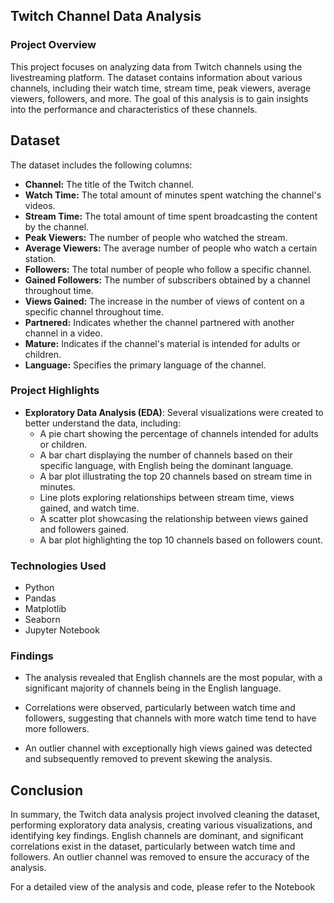 ## Twitch Channel Data Analysis

### Project Overview

This project focuses on analyzing data from Twitch channels using the livestreaming platform. The dataset contains information about various channels, including their watch time, stream time, peak viewers, average viewers, followers, and more. The goal of this analysis is to gain insights into the performance and characteristics of these channels.

## Dataset

The dataset includes the following columns:

- **Channel:** The title of the Twitch channel.
- **Watch Time:** The total amount of minutes spent watching the channel's videos.
- **Stream Time:** The total amount of time spent broadcasting the content by the channel.
- **Peak Viewers:** The number of people who watched the stream.
- **Average Viewers:** The average number of people who watch a certain station.
- **Followers:** The total number of people who follow a specific channel.
- **Gained Followers:** The number of subscribers obtained by a channel throughout time.
- **Views Gained:** The increase in the number of views of content on a specific channel throughout time.
- **Partnered:** Indicates whether the channel partnered with another channel in a video.
- **Mature:** Indicates if the channel's material is intended for adults or children.
- **Language:** Specifies the primary language of the channel.


### Project Highlights

- **Exploratory Data Analysis (EDA)**: Several visualizations were created to better understand the data, including:
  - A pie chart showing the percentage of channels intended for adults or children.
  - A bar chart displaying the number of channels based on their specific language, with English being the dominant language.
  - A bar plot illustrating the top 20 channels based on stream time in minutes.
  - Line plots exploring relationships between stream time, views gained, and watch time.
  - A scatter plot showcasing the relationship between views gained and followers gained.
  - A bar plot highlighting the top 10 channels based on followers count.

### Technologies Used

- Python
- Pandas
- Matplotlib
- Seaborn
- Jupyter Notebook


### Findings
- The analysis revealed that English channels are the most popular, with a significant majority of channels being in the English language.

- Correlations were observed, particularly between watch time and followers, suggesting that channels with more watch time tend to have more followers.

- An outlier channel with exceptionally high views gained was detected and subsequently removed to prevent skewing the analysis.

## Conclusion

In summary, the Twitch data analysis project involved cleaning the dataset, performing exploratory data analysis, creating various visualizations, and identifying key findings. English channels are dominant, and significant correlations exist in the dataset, particularly between watch time and followers. An outlier channel was removed to ensure the accuracy of the analysis. 


For a detailed view of the analysis and code, please refer to the Notebook
